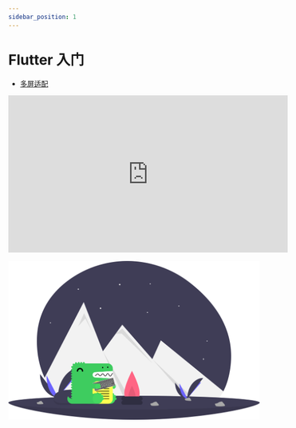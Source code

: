 ```yaml
---
sidebar_position: 1
---
```


# Flutter 入门

- [多屏适配](https://www.youtube.com/watch?v=LeKLGzpsz9I&t=565s)

<iframe width="560" height="315" src="https://www.youtube.com/embed/LeKLGzpsz9I?si=kRyRZatIRj9q5lIN" title="YouTube video player" frameborder="0" allow="accelerometer; autoplay; clipboard-write; encrypted-media; gyroscope; picture-in-picture; web-share" referrerpolicy="strict-origin-when-cross-origin" allowfullscreen></iframe>


![图片 alt 文本](/img/undraw_docusaurus_mountain.svg)
